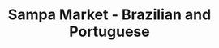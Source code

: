 ---
title: "Sampa Market - Brazilian and Portuguese"
url: /dublin/sampa-market-brazilian-and-portuguese/
shop: supermarket
---
